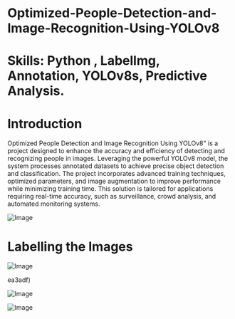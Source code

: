 # Optimized-People-Detection-and-Image-Recognition-Using-YOLOv8
# Skills: Python , Labellmg, Annotation, YOLOv8s, Predictive Analysis.

# Introduction
Optimized People Detection and Image Recognition Using YOLOv8" is a project designed to enhance the accuracy and efficiency of detecting and recognizing people in images. Leveraging the powerful YOLOv8 model, the system processes annotated datasets to achieve precise object detection and classification. The project incorporates advanced training techniques, optimized parameters, and image augmentation to improve performance while minimizing training time. This solution is tailored for applications requiring real-time accuracy, such as surveillance, crowd analysis, and automated monitoring systems.


![Image](https://github.com/user-attachments/assets/89a856fb-8471-4948-80b5-786d4bea3adf)

# Labelling the Images

![Image](https://github.com/user-attachments/assets/3c54fb08-59e7-477a-b60d-09ba7fb172f2)

ea3adf)

![Image](https://github.com/user-attachments/assets/a6a258e5-5586-4833-a313-94dad1e7c515)

![Image](https://github.com/user-attachments/assets/2d4ecbcb-61e1-4e55-bf64-117a337eff1c)

